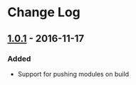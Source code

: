 # Change Log

## [1.0.1] - 2016-11-17
### Added

- Support for pushing modules on build

[1.0.1]: https://github.com/langri-sha/screeps-webpack-plugin/compare/107769c...v1.0.1
